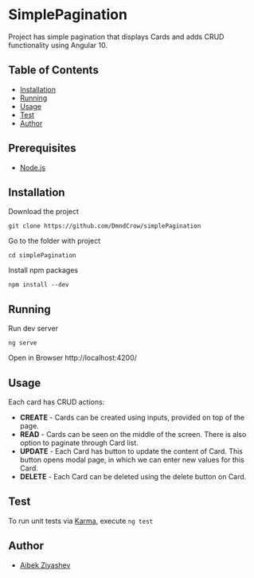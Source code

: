# SimplePagination

Project has simple pagination that displays Cards and adds CRUD functionality using Angular 10.

## Table of Contents
- [Installation](#Installation)
- [Running](#Running)
- [Usage](#Usage)
- [Test](#Test)
- [Author](#Author)

## Prerequisites
- [Node.js](https://nodejs.org/en/)

## Installation

Download the project

`git clone https://github.com/DmndCrow/simplePagination`

Go to the folder with project

`cd simplePagination`

Install npm packages

`npm install --dev`

## Running

Run dev server 

`ng serve`

Open in Browser
http://localhost:4200/

## Usage

Each card has CRUD actions:
- **CREATE** - Cards can be created using inputs, provided on top of the page.
- **READ** - Cards can be seen on the middle of the screen. There is also option
to paginate through Card list.
- **UPDATE** - Each Card has button to update the content of Card. This button opens
modal page, in which we can enter new values for this Card.
- **DELETE** - Each Card can be deleted using the delete button on Card.

## Test

To run unit tests via [Karma](https://karma-runner.github.io), execute
`ng test`

## Author

- [Aibek Ziyashev](https://github.com/DmndCrow/)
